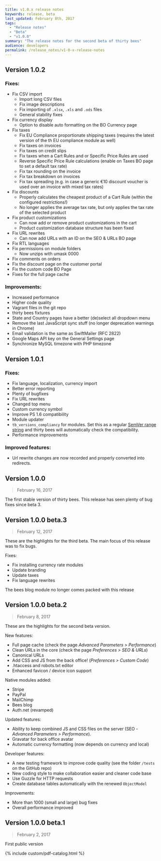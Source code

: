 ```yaml
---
title: v1.0.x release notes
keywords: release, beta
last_updated: February 8th, 2017
tags: 
  - "Release notes"
  - "Beta"
  - "v1.0.0"
summary: "The release notes for the second beta of thirty bees"
audience: developers
permalink: /release_notes/v1-0-x-release-notes
---
```


## Version 1.0.2
### Fixes:  
- Fix CSV import  
  - Import long CSV files
  - Fix image descriptions
  - Fix importing of `.xlsx`, `.xls` and `.ods` files
  - General stability fixes
- Fix currency display
  - Option to disable auto formatting on the BO Currency page
- Fix taxes
  - Fix EU Compliance proportionate shipping taxes (requires the latest version of the th EU compliance module as well)
  - Fix taxes on invoices
  - Fix taxes on credit slips
  - Fix taxes when a Cart Rules and or Specific Price Rules are used
  - Reverse Specific Price Rule calculations (enable on Taxes BO page to set a default tax rate)
  - Fix tax rounding on the invoice
  - Fix tax breakdown on invoices
  - Fix tax spreading (e.g. in case a generic €10 discount voucher is used over an invoice with mixed tax rates)
- Fix discounts
  - Properly calculates the cheapest product of a Cart Rule (within the configured restrictions!)
  - No longer applies the average tax rate, but only applies the tax rate of the selected product
- Fix product customizations
  - Can now add or remove product customizations in the cart
  - Product customization database structure has been fixed
- Fix URL rewrites
  - Can now add URLs with an ID on the SEO & URLs BO page
- Fix RTL languages
- Fix permissions on module folders
  - Now unzips with umask 0000
- Fix comments on orders
- Fix the discount page on the customer portal
- Fix the custom code BO Page
- Fixes for the full page cache

### Improvements:
 - Increased performance
 - Higher code quality
 - Vagrant files in the git repo
 - thirty bees fixtures
 - State and Country pages have a better (de)select all dropdown menu
 - Remove the last JavaScript sync stuff (no longer deprecation warnings in Chrome)
 - Email validation is the same as SwiftMailer (RFC 2822)
 - Google Maps API key on the General Settings page
 - Synchronize MySQL timezone with PHP timezone

## Version 1.0.1
### Fixes:  
- Fix language, localization, currency import
- Better error reporting
- Plenty of bugfixes
- Fix URL rewrites
- Changed top menu
- Custom currency symbol
- Improve PS 1.6 compatibility
- Module updater
- `tb_versions_compliancy` for modules. Set this as a regular [SemVer range string](https://semver.npmjs.com/) and thirty bees will automatically check the compatibility.
- Performance improvements

### Improved features:  
- Url rewrite changes are now recorded and properly converted into redirects.

## Version 1.0.0
<blockquote>February 16, 2017</blockquote>
The first stable version of thirty bees. This release has seen plenty of bug fixes since beta 3.

## Version 1.0.0 beta.3
<blockquote>February 12, 2017</blockquote>
These are the highlights for the third beta. The main focus of this release was to fix bugs.

Fixes:  
  - Fix installing currency rate modules  
  - Update branding  
  - Update taxes  
  - Fix language rewrites  
  
The bees blog module no longer comes packed with this release

## Version 1.0.0 beta.2
<blockquote>February 8, 2017</blockquote>
These are the highlights for the second beta version.

New features:  
  - Full page cache (check the page *Advanced Parameters > Performance*)  
  - Clean URLs in the core (check the page *Preferences > SEO & URLs*)  
  - Canonical URLs  
  - Add CSS and JS from the back office! (*Preferences > Custom Code*)  
  - .htaccess and robots.txt editor  
  - Enhanced favicon / device icon support  

Native modules added:  
- Stripe  
- PayPal  
- MailChimp  
- Bees blog  
- Auth.net (revamped)  

Updated features:  
- Ability to keep combined JS and CSS files on the server (SEO - *Advanced Parameters > Performance*).  
- Gravatar for back office avatar  
- Automatic currency formatting (now depends on currency and local)  

Developer features:  
- A new testing framework to improve code quality (see the folder `/tests` on the GitHub repo)  
- New coding style to make collaboration easier and cleaner code base  
- Use Guzzle for HTTP requests  
- Create database tables automatically with the renewed `ObjectModel`  

Improvements:  
- More than 1000 (small and large) bug fixes  
- Overall performance improved  

## Version 1.0.0 beta.1
<blockquote>February 2, 2017</blockquote> 
First public version

{% include custom/pdf-catalog.html %}
